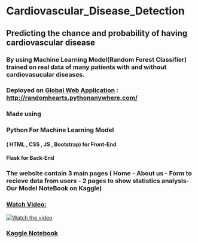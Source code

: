 # Cardiovascular_Disease_Detection
## Predicting the chance and probability of having cardiovascular disease
### By using Machine Learning  Model(Random Forest Classifier) trained on real data of many patients with and without cardiovasucular diseases.
### Deployed on [Global Web Application](http://randomhearts.pythonanywhere.com/) : http://randomhearts.pythonanywhere.com/  
### Made using 
### Python For Machine Learning Model
#### ( HTML , CSS , JS , Bootstrap) for Front-End
#### Flask for Back-End
### The website contain 3 main pages ( Home - About us - Form to recieve data from users - 2 pages to show statistics analysis- Our Model NoteBook on Kaggle)
### [Watch Video:](https://drive.google.com/file/d/19MT26U3C17RlqK8LBpIGdhlubEKUK_NI/view)
[![Watch the video](https://github.com/Omar-Saad-ELGharbawy/Cardiovascular_Disease_Detection/blob/main/RandomHearts.png)](https://drive.google.com/file/d/19MT26U3C17RlqK8LBpIGdhlubEKUK_NI/view)

### [Kaggle Notebook](https://www.kaggle.com/code/omarsaadelgharbawy/randomforestclassifier)
